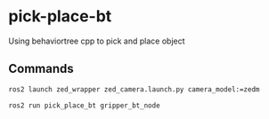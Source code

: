 # pick-place-bt
Using behaviortree cpp to pick and place object


## Commands

```bash
ros2 launch zed_wrapper zed_camera.launch.py camera_model:=zedm

ros2 run pick_place_bt gripper_bt_node
```